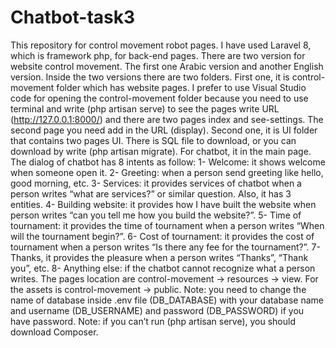 # Chatbot-task3
This repository for control movement robot pages. I have used Laravel 8, which is framework php, for back-end pages. There are two version for website control movement. The first one Arabic version and another English version. Inside the two versions there are two folders. First one, it is control-movement folder which has website pages. I prefer to use Visual Studio code for opening the control-movement folder because you need to use terminal and write (php artisan serve) to see the pages write URL (http://127.0.0.1:8000/)  and there are two pages index and see-settings. The second page you need add in the URL (display). Second one, it is UI folder that contains two pages UI. There is SQL file to download, or you can download by write (php artisan migrate). For chatbot, it in the main page.  The dialog of chatbot has 8 intents as follow: 1- Welcome: it shows welcome when someone open it. 2- Greeting: when a person send greeting like hello, good morning, etc. 3- Services: it provides services of chatbot when a person writes “what are services?” or similar question. Also, it has 3 entities. 4- Building website: it provides how I have built the website when person writes “can you tell me how you build the website?”. 5- Time of tournament: it provides the time of tournament when a person writes “When will the tournament begin?”. 6- Cost of tournament: it provides the cost of tournament when a person writes “Is there any fee for the tournament?”. 7- Thanks, it provides the pleasure when a person writes “Thanks”, “Thank you”, etc. 8- Anything else: if the chatbot cannot recognize what a person writes. The pages location are control-movement -> resources -> view. For the assets is control-movement -> public. Note: you need to change the name of database inside .env file (DB_DATABASE) with your database name and username (DB_USERNAME) and password (DB_PASSWORD) if you have password. Note: if you can’t run (php artisan serve), you should download Composer.
